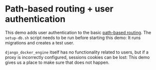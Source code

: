# Path-based routing + user authentication

This demo adds user authentication to the basic
[path-based routing](../demo_path_routing_no_auth).
The `setup-db.sh` script needs to be run before starting this demo: It runs
migrations and creates a test user.

`django_docker_engine` itself has no
functionality related to users, but if a proxy is incorrectly configured,
sessions cookies can be lost: This demo gives us a place to make sure that
does not happen.
